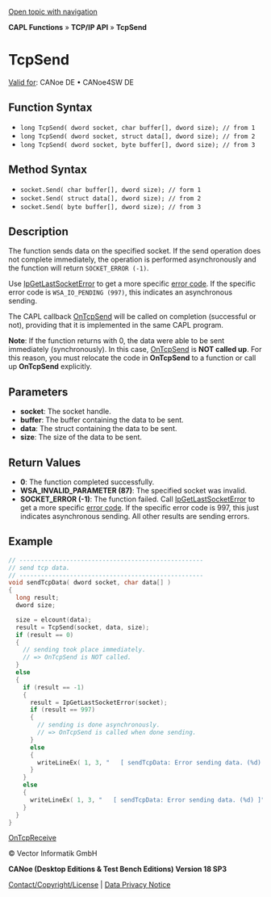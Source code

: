 [Open topic with navigation](../../../../../CANoeDEFamily.htm#Topics/CAPLFunctions/TCPIPAPI/Functions/CAPLfunctionTCPSend.md)

**CAPL Functions** » **TCP/IP API** » **TcpSend**

# TcpSend

[Valid for](../../../Shared/FeatureAvailability.md): CANoe DE • CANoe4SW DE

## Function Syntax

- `long TcpSend( dword socket, char buffer[], dword size); // from 1`
- `long TcpSend( dword socket, struct data[], dword size); // from 2`
- `long TcpSend( dword socket, byte buffer[], dword size); // from 3`

## Method Syntax

- `socket.Send( char buffer[], dword size); // form 1`
- `socket.Send( struct data[], dword size); // from 2`
- `socket.Send( byte buffer[], dword size); // from 3`

## Description

The function sends data on the specified socket. If the send operation does not complete immediately, the operation is performed asynchronously and the function will return `SOCKET_ERROR (-1)`.

Use [IpGetLastSocketError](CAPLfunctionIPGetLastSocketError.md) to get a more specific [error code](../CAPLfunctionsTCPIPWinsock2ErrorCodes.md). If the specific error code is `WSA_IO_PENDING (997)`, this indicates an asynchronous sending.

The CAPL callback [OnTcpSend](../EventProcedures/CAPLfunctionTCPIPOnTcpSend.md) will be called on completion (successful or not), providing that it is implemented in the same CAPL program.

**Note**: If the function returns with 0, the data were able to be sent immediately (synchronously). In this case, [OnTcpSend](../EventProcedures/CAPLfunctionTCPIPOnTcpSend.md) is **NOT called up**. For this reason, you must relocate the code in **OnTcpSend** to a function or call up **OnTcpSend** explicitly.

## Parameters

- **socket**: The socket handle.
- **buffer**: The buffer containing the data to be sent.
- **data**: The struct containing the data to be sent.
- **size**: The size of the data to be sent.

## Return Values

- **0**: The function completed successfully.
- **WSA_INVALID_PARAMETER (87)**: The specified socket was invalid.
- **SOCKET_ERROR (-1)**: The function failed. Call [IpGetLastSocketError](CAPLfunctionIPGetLastSocketError.md) to get a more specific [error code](../CAPLfunctionsTCPIPWinsock2ErrorCodes.md). If the specific error code is 997, this just indicates asynchronous sending. All other results are sending errors.

## Example

```c
// ---------------------------------------------------
// send tcp data.
// ---------------------------------------------------
void sendTcpData( dword socket, char data[] )
{
  long result;
  dword size;

  size = elcount(data);
  result = TcpSend(socket, data, size);
  if (result == 0)
  {
    // sending took place immediately.
    // => OnTcpSend is NOT called.
  }
  else
  {
    if (result == -1)
    {
      result = IpGetLastSocketError(socket);
      if (result == 997)
      {
        // sending is done asynchronously.
        // => OnTcpSend is called when done sending.
      }
      else
      {
        writeLineEx( 1, 3, "   [ sendTcpData: Error sending data. (%d) ]", result);
      }
    }
    else
    {
      writeLineEx( 1, 3, "   [ sendTcpData: Error sending data. (%d) ]", result);
    }
  }
}
```

[OnTcpReceive](../EventProcedures/CAPLfunctionTCPIPOnTcpReceive.md)

© Vector Informatik GmbH

**CANoe (Desktop Editions & Test Bench Editions) Version 18 SP3**

[Contact/Copyright/License](../../../Shared/ContactCopyrightLicense.md) | [Data Privacy Notice](https://www.vector.com/int/en/company/get-info/privacy-policy/)